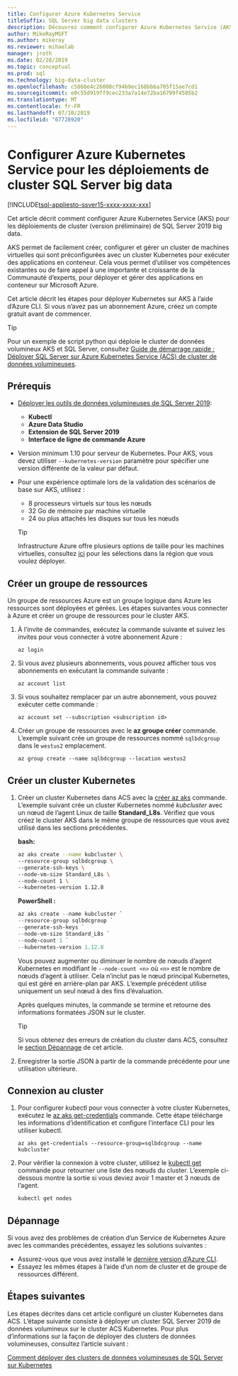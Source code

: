 ```yaml
---
title: Configurer Azure Kubernetes Service
titleSuffix: SQL Server big data clusters
description: Découvrez comment configurer Azure Kubernetes Service (AKS) pour les déploiements de cluster (version préliminaire) de SQL Server 2019 big data.
author: MikeRayMSFT
ms.author: mikeray
ms.reviewer: mihaelab
manager: jroth
ms.date: 02/28/2019
ms.topic: conceptual
ms.prod: sql
ms.technology: big-data-cluster
ms.openlocfilehash: c5860e4c26008cf94b9ec168bb6a705f15ae7cd1
ms.sourcegitcommit: e0c55d919ff9cec233a7a14e72ba16799f4505b2
ms.translationtype: MT
ms.contentlocale: fr-FR
ms.lasthandoff: 07/10/2019
ms.locfileid: "67728920"
---
```

# <a name="configure-azure-kubernetes-service-for-sql-server-big-data-cluster-deployments"></a>Configurer Azure Kubernetes Service pour les déploiements de cluster SQL Server big data

[!INCLUDE[tsql-appliesto-ssver15-xxxx-xxxx-xxx](../includes/tsql-appliesto-ssver15-xxxx-xxxx-xxx.md)]

Cet article décrit comment configurer Azure Kubernetes Service (AKS) pour les déploiements de cluster (version préliminaire) de SQL Server 2019 big data.

AKS permet de facilement créer, configurer et gérer un cluster de machines virtuelles qui sont préconfigurées avec un cluster Kubernetes pour exécuter des applications en conteneur. Cela vous permet d’utiliser vos compétences existantes ou de faire appel à une importante et croissante de la Communauté d’experts, pour déployer et gérer des applications en conteneur sur Microsoft Azure.

Cet article décrit les étapes pour déployer Kubernetes sur AKS à l’aide d’Azure CLI. Si vous n’avez pas un abonnement Azure, créez un compte gratuit avant de commencer.

> [!TIP] 
> Pour un exemple de script python qui déploie le cluster de données volumineux AKS et SQL Server, consultez [Guide de démarrage rapide : Déployer SQL Server sur Azure Kubernetes Service (ACS) de cluster de données volumineuses](quickstart-big-data-cluster-deploy.md).

## <a name="prerequisites"></a>Prérequis

- [Déployer les outils de données volumineuses de SQL Server 2019](deploy-big-data-tools.md):
   - **Kubectl**
   - **Azure Data Studio**
   - **Extension de SQL Server 2019**
   - **Interface de ligne de commande Azure**

- Version minimum 1.10 pour serveur de Kubernetes. Pour AKS, vous devez utiliser `--kubernetes-version` paramètre pour spécifier une version différente de la valeur par défaut.

- Pour une expérience optimale lors de la validation des scénarios de base sur AKS, utilisez :
   - 8 processeurs virtuels sur tous les nœuds
   - 32 Go de mémoire par machine virtuelle
   - 24 ou plus attachés les disques sur tous les nœuds

   > [!TIP]
   > Infrastructure Azure offre plusieurs options de taille pour les machines virtuelles, consultez [ici](https://docs.microsoft.com/azure/virtual-machines/windows/sizes) pour les sélections dans la région que vous voulez déployer.

## <a name="create-a-resource-group"></a>Créer un groupe de ressources

Un groupe de ressources Azure est un groupe logique dans Azure les ressources sont déployées et gérées. Les étapes suivantes vous connecter à Azure et créer un groupe de ressources pour le cluster AKS.

1. À l’invite de commandes, exécutez la commande suivante et suivez les invites pour vous connecter à votre abonnement Azure :

    ```azurecli
    az login
    ```

1. Si vous avez plusieurs abonnements, vous pouvez afficher tous vos abonnements en exécutant la commande suivante :

   ```azurecli
   az account list
   ```

1. Si vous souhaitez remplacer par un autre abonnement, vous pouvez exécuter cette commande :

   ```azurecli
   az account set --subscription <subscription id>
   ```

1. Créer un groupe de ressources avec le **az groupe créer** commande. L’exemple suivant crée un groupe de ressources nommé `sqlbdcgroup` dans le `westus2` emplacement.

   ```azurecli
   az group create --name sqlbdcgroup --location westus2
   ```

## <a name="create-a-kubernetes-cluster"></a>Créer un cluster Kubernetes

1. Créer un cluster Kubernetes dans ACS avec la [créer az aks](https://docs.microsoft.com/cli/azure/aks) commande. L’exemple suivant crée un cluster Kubernetes nommé *kubcluster* avec un nœud de l’agent Linux de taille **Standard_L8s**. Vérifiez que vous créez le cluster AKS dans le même groupe de ressources que vous avez utilisé dans les sections précédentes.

   **bash:**

   ```bash
   az aks create --name kubcluster \
   --resource-group sqlbdcgroup \
   --generate-ssh-keys \
   --node-vm-size Standard_L8s \
   --node-count 1 \
   --kubernetes-version 1.12.8
   ```

   **PowerShell :**

   ```powershell
   az aks create --name kubcluster `
   --resource-group sqlbdcgroup `
   --generate-ssh-keys `
   --node-vm-size Standard_L8s `
   --node-count 1 `
   --kubernetes-version 1.12.8
   ```

   Vous pouvez augmenter ou diminuer le nombre de nœuds d’agent Kubernetes en modifiant le `--node-count <n>` où `<n>` est le nombre de nœuds d’agent à utiliser. Cela n’inclut pas le nœud principal Kubernetes, qui est géré en arrière-plan par AKS. L’exemple précédent utilise uniquement un seul nœud à des fins d’évaluation.

   Après quelques minutes, la commande se termine et retourne des informations formatées JSON sur le cluster.

   > [!TIP]
   > Si vous obtenez des erreurs de création du cluster dans ACS, consultez le [section Dépannage](#troubleshoot) de cet article.

1. Enregistrer la sortie JSON à partir de la commande précédente pour une utilisation ultérieure.

## <a name="connect-to-the-cluster"></a>Connexion au cluster

1. Pour configurer kubectl pour vous connecter à votre cluster Kubernetes, exécutez le [az aks get-credentials](https://docs.microsoft.com/cli/azure/aks?view=azure-cli-latest#az-aks-get-credentials) commande. Cette étape télécharge les informations d’identification et configure l’interface CLI pour les utiliser kubectl.

   ```azurecli
   az aks get-credentials --resource-group=sqlbdcgroup --name kubcluster
   ```

1. Pour vérifier la connexion à votre cluster, utilisez le [kubectl get](https://kubernetes.io/docs/reference/generated/kubectl/kubectl-commands) commande pour retourner une liste des nœuds du cluster.  L’exemple ci-dessous montre la sortie si vous deviez avoir 1 master et 3 nœuds de l’agent.

   ```bash
   kubectl get nodes
   ```

## <a id="troubleshoot"></a> Dépannage

Si vous avez des problèmes de création d’un Service de Kubernetes Azure avec les commandes précédentes, essayez les solutions suivantes :

- Assurez-vous que vous avez installé le [dernière version d’Azure CLI](https://docs.microsoft.com/cli/azure/install-azure-cli?view=azure-cli-latest).
- Essayez les mêmes étapes à l’aide d’un nom de cluster et de groupe de ressources différent.

## <a name="next-steps"></a>Étapes suivantes

Les étapes décrites dans cet article configuré un cluster Kubernetes dans ACS. L’étape suivante consiste à déployer un cluster SQL Server 2019 de données volumineux sur le cluster ACS Kubernetes. Pour plus d’informations sur la façon de déployer des clusters de données volumineuses, consultez l’article suivant :

[Comment déployer des clusters de données volumineuses de SQL Server sur Kubernetes](deployment-guidance.md)
